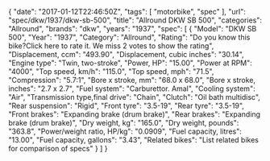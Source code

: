 {
    "date": "2017-01-12T22:46:50Z",
    "tags": [
        "motorbike",
        "spec"
    ],
    "url": "spec\/dkw\/1937\/dkw-sb-500",
    "title": "Allround DKW SB 500",
    "categories": "Allround",
    "brands": "dkw",
    "years": "1937",
    "spec": [
        {
            "Model": "DKW SB 500",
            "Year": "1937",
            "Category": "Allround",
            "Rating": "Do you know this bike?Click here to rate it. We miss 2 votes to show the rating",
            "Displacement, ccm": "493.90",
            "Displacement, cubic inches": "30.14",
            "Engine type": "Twin, two-stroke",
            "Power, HP": "15.00",
            "Power at RPM": "4000",
            "Top speed, km\/h": "115.0",
            "Top speed, mph": "71.5",
            "Compression": "5.7:1",
            "Bore x stroke, mm": "68.0 x 68.0",
            "Bore x stroke, inches": "2.7 x 2.7",
            "Fuel system": "Carburettor. Amal",
            "Cooling system": "Air",
            "Transmission type,final drive": "Chain",
            "Clutch": "Oil bath multidisc",
            "Rear suspension": "Rigid",
            "Front tyre": "3.5-19",
            "Rear tyre": "3.5-19",
            "Front brakes": "Expanding brake (drum brake)",
            "Rear brakes": "Expanding brake (drum brake)",
            "Dry weight, kg": "165.0",
            "Dry weight, pounds": "363.8",
            "Power\/weight ratio, HP\/kg": "0.0909",
            "Fuel capacity, litres": "13.00",
            "Fuel capacity, gallons": "3.43",
            "Related bikes": "List related bikes for comparison of specs"
        }
    ]
}